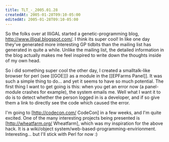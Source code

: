 ```yaml
---
title: TLT_-_2005.01.28
createdAt: 2005-01-28T09:10-05:00
editedAt: 2005-01-28T09:10-05:00
---
```


So the folks over at IlliGAL started a genetic-programming blog, http://www.illigal.blogspot.com/. I think its super cool! In like one day they've generated more interesting GP tidbits than the mailing list has generated in quite a while. Unlike the mailing list, the detailed information in the blog actually makes me feel inspired to write down the thoughts inside of my own head.

So i did something super cool the other day, I created a smalltalk-like browser for perl (see [[GOE]]) as a module in the [[EPFarms Panel]]. It was such a simple thing to do... and yet it seems to have so much potential. The first thing I want to get going is this: when you get an error now (a panel-module crashes for example), the system emails me. Well what I want it to do is to detect whether the person logged in is a developer, and if so give them a link to directly see the code which caused the error.

I'm going to [http://codecon.com/ CodeCon] in a few weeks, and I'm quite excited. One of the many interesting projects being presented is [http://wheatfarm.org/ Wheatfarm], which was my inspiration for the above hack. It is a wiki/object system/web-based-programming-envirionment. Interesting... but I'll stick with Perl for now :)

